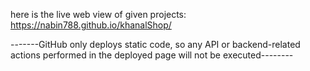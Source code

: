 here is the live web view of given projects: https://nabin788.github.io/khanalShop/

-------GitHub only deploys static code, so any API or backend-related actions performed in the deployed page will not be executed--------
